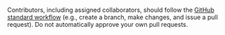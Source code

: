 Contributors, including assigned collaborators, should follow the [GitHub standard workflow](https://guides.github.com/introduction/flow/) (e.g., create a branch, make changes, and issue a pull request). Do not automatically approve your own pull requests.
